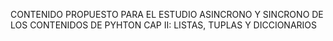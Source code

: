 CONTENIDO PROPUESTO PARA EL ESTUDIO ASINCRONO Y SINCRONO DE LOS CONTENIDOS DE PYHTON
CAP II: LISTAS, TUPLAS Y DICCIONARIOS
